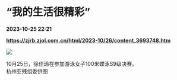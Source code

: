 # “我的生活很精彩”

**2023-10-25 22:21**

**https://zjrb.zjol.com.cn/html/2023-10/26/content_3693748.htm**

![](https://zjrb.zjol.com.cn/images/2023-10/26/zjrb2023102600004v02b003.jpg)

10月25日，徐佳玲在参加游泳女子100米蝶泳S9级决赛。  
杭州亚残组委供图